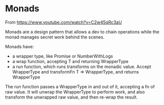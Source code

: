 # Monads

From https://www.youtube.com/watch?v=C2w45qRc3aU

Monads are a design pattern that allows a dev to chain operations while the monad manages secret work behind the scenes.

Monads have:

- a wrapper type, like Promise<T> or NumberWithLogs
- a wrap function, accepting T and returning WrapperType<T>
- a run function, which runs transforms on the monadic value. Accept WrapperType<T> and transformFn T => WrapperType<T>, and returns WrapperType<T>

The run function passes a WrapperType in and out of it, accepting a fn of raw value. It will unwrap the WrapperType to perform work, and also transform the unwrapped raw value, and then re-wrap the result.

